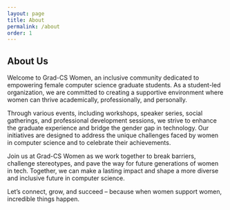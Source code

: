```yaml
---
layout: page
title: About
permalink: /about
order: 1
---
```


## About Us

Welcome to Grad-CS Women, an inclusive community dedicated to empowering female computer science graduate students. As a student-led organization, we are committed to creating a supportive environment where women can thrive academically, professionally, and personally.

Through various events, including workshops, speaker series, social gatherings, and professional development sessions, we strive to enhance the graduate experience and bridge the gender gap in technology. Our initiatives are designed to address the unique challenges faced by women in computer science and to celebrate their achievements.

Join us at Grad-CS Women as we work together to break barriers, challenge stereotypes, and pave the way for future generations of women in tech. Together, we can make a lasting impact and shape a more diverse and inclusive future in computer science.

Let’s connect, grow, and succeed – because when women support women, incredible things happen.
